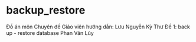 # backup_restore

Đồ án môn Chuyên đề
Giáo viên hướng dẫn: Lưu Nguyễn Kỳ Thư
Đề 1: back up - restore database
Phan Văn Lũy
